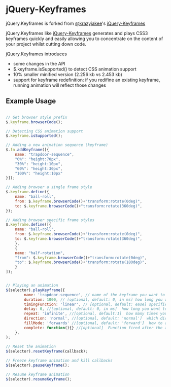 jQuery-Keyframes
===========

jQuery.Keyframes is forked from [@krazyjakee](https://github.com/krazyjakee/)'s [jQuery-Keyframes](https://github.com/krazyjakee/jQuery-Keyframes/)

jQuery.Keyframes like [jQuery-Keyframes](https://github.com/krazyjakee/jQuery-Keyframes/) generates and plays CSS3 keyframes quickly and easily allowing you to concentrate on the content of your project whilst cutting down code.

jQuery.Keyframes introduces
+ some changes in the API 
+ $.keyframe.isSupported() to detect CSS animation support
+ 10% smaller minified version (2.256 kb vs 2.453 kb)
+ support for keyframe redefinition: if you redifine an existing keyframe, running animation will reflect those changes

Example Usage
-------------
```javascript

// Get browser style prefix
$.keyframe.browserCode();

// Detecting CSS animation support
$.keyframe.isSupported();

// Adding a new animation sequence (keyframe)
$.fn.addKeyframe([{
	name: "trapdoor-sequence",
	"0%": "height:70px",
	"30%": "height:10px",
	"60%": "height:30px",
	"100%": "height:10px"
}]);

// Adding browser a single frame style
$.keyframe.define({
	name: "ball-roll",
	from: $.keyframe.browserCode()+"transform:rotate(0deg)",
	to: $.keyframe.browserCode()+"transform:rotate(360deg)",
});

// Adding browser specific frame styles
$.keyframe.define([{
	name: "ball-roll",
	from: $.keyframe.browserCode()+"transform:rotate(0deg)",
	to: $.keyframe.browserCode()+"transform:rotate(360deg)",
	},
	{
	name: "half-rotation",
	"from": $.keyframe.browserCode()+"transform:rotate(0deg)",
	"to": $.keyframe.browserCode()+"transform:rotate(180deg)",
	}
]);


// Playing an animation
$(selector).playKeyframe({
		name: 'trapdoor-sequence', // name of the keyframe you want to bind to the selected element
		duration: 1000, // [optional, default: 0, in ms] how long you want it to last in milliseconds
		timingFunction: 'linear', // [optional, default: ease] specifies the speed curve of the animation
		delay: 0, //[optional, default: 0, in ms]  how long you want to wait before the animation starts in milliseconds, default value is 0
		repeat: 'infinite', //[optional, default:1]  how many times you want the animation to repeat, default value is 1
		direction: 'normal', //[optional, default: 'normal']  which direction you want the frames to flow, default value is normal
		fillMode: 'forwards' //[optional, default: 'forward']  how to apply the styles outside the animation time, default value is forwards
		complete: function(){} //[optional]  Function fired after the animation is complete. If repeat is infinite, the function will be fired every time the animation is restarted.
	},
);
	
// Reset the animation
$(selector).resetKeyframe(callback);

// Freeze keyframe animation and kill callbacks
$(selector).pauseKeyframe();

// Resume keyframe animation
$(selector).resumeKeyframe();

```

